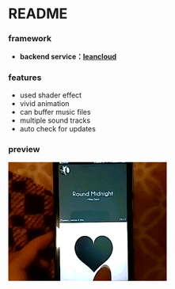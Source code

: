 # README

### framework
- **backend service：[leancloud](https://leancloud.cn)**

### features
- used shader effect
- vivid animation
- can buffer music files
- multiple sound tracks
- auto check for updates

### preview
![preview](image/preview.gif)
